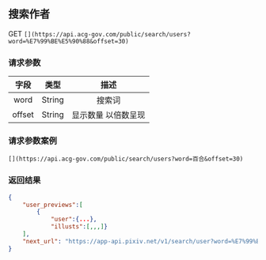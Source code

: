 ## 搜索作者

GET `[](https://api.acg-gov.com/public/search/users?word=%E7%99%BE%E5%90%88&offset=30)`

### 请求参数
| 字段  | 类型  | 描述  |
| :------------: | :------------: | :------------: |
| word  | String  | 搜索词  |
| offset  |  String |  显示数量 以倍数呈现 |


### 请求参数案例
`[](https://api.acg-gov.com/public/search/users?word=百合&offset=30)`

### 返回结果
```json
{
	"user_previews":[
		{
			"user":{...},
			"illusts":[,,,]}
	],
	"next_url": "https://app-api.pixiv.net/v1/search/user?word=%E7%99%BE%E5%90%88&filter=for_ios&sort=date_desc&offset=60"
}
```
